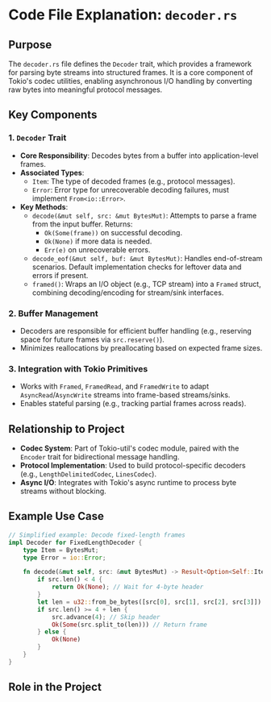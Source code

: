 # Code File Explanation: `decoder.rs`

## Purpose
The `decoder.rs` file defines the `Decoder` trait, which provides a framework for parsing byte streams into structured frames. It is a core component of Tokio's codec utilities, enabling asynchronous I/O handling by converting raw bytes into meaningful protocol messages.

## Key Components

### 1. **`Decoder` Trait**
- **Core Responsibility**: Decodes bytes from a buffer into application-level frames.
- **Associated Types**:
  - `Item`: The type of decoded frames (e.g., protocol messages).
  - `Error`: Error type for unrecoverable decoding failures, must implement `From<io::Error>`.
- **Key Methods**:
  - `decode(&mut self, src: &mut BytesMut)`: Attempts to parse a frame from the input buffer. Returns:
    - `Ok(Some(frame))` on successful decoding.
    - `Ok(None)` if more data is needed.
    - `Err(e)` on unrecoverable errors.
  - `decode_eof(&mut self, buf: &mut BytesMut)`: Handles end-of-stream scenarios. Default implementation checks for leftover data and errors if present.
  - `framed()`: Wraps an I/O object (e.g., TCP stream) into a `Framed` struct, combining decoding/encoding for stream/sink interfaces.

### 2. **Buffer Management**
- Decoders are responsible for efficient buffer handling (e.g., reserving space for future frames via `src.reserve()`).
- Minimizes reallocations by preallocating based on expected frame sizes.

### 3. **Integration with Tokio Primitives**
- Works with `Framed`, `FramedRead`, and `FramedWrite` to adapt `AsyncRead`/`AsyncWrite` streams into frame-based streams/sinks.
- Enables stateful parsing (e.g., tracking partial frames across reads).

## Relationship to Project
- **Codec System**: Part of Tokio-util's codec module, paired with the `Encoder` trait for bidirectional message handling.
- **Protocol Implementation**: Used to build protocol-specific decoders (e.g., `LengthDelimitedCodec`, `LinesCodec`).
- **Async I/O**: Integrates with Tokio's async runtime to process byte streams without blocking.

## Example Use Case
```rust
// Simplified example: Decode fixed-length frames
impl Decoder for FixedLengthDecoder {
    type Item = BytesMut;
    type Error = io::Error;

    fn decode(&mut self, src: &mut BytesMut) -> Result<Option<Self::Item>, Self::Error> {
        if src.len() < 4 {
            return Ok(None); // Wait for 4-byte header
        }
        let len = u32::from_be_bytes([src[0], src[1], src[2], src[3]]) as usize;
        if src.len() >= 4 + len {
            src.advance(4); // Skip header
            Ok(Some(src.split_to(len))) // Return frame
        } else {
            Ok(None)
        }
    }
}
```

## Role in the Project